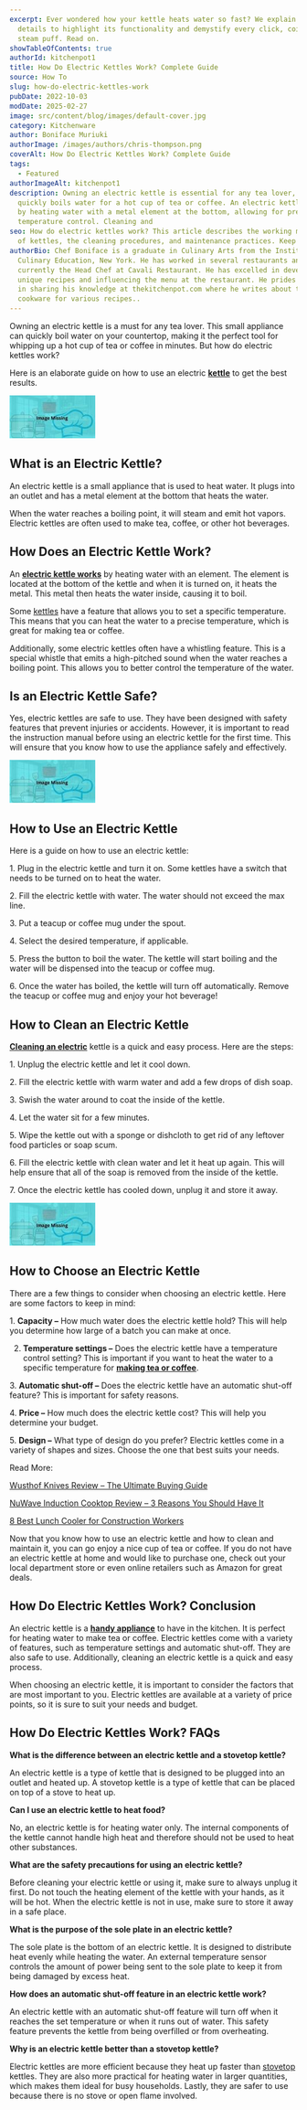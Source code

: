```yaml
---
excerpt: Ever wondered how your kettle heats water so fast? We explain all the
  details to highlight its functionality and demystify every click, coil, and
  steam puff. Read on.
showTableOfContents: true
authorId: kitchenpot1
title: How Do Electric Kettles Work? Complete Guide
source: How To
slug: how-do-electric-kettles-work
pubDate: 2022-10-03
modDate: 2025-02-27
image: src/content/blog/images/default-cover.jpg
category: Kitchenware
author: Boniface Muriuki
authorImage: /images/authors/chris-thompson.png
coverAlt: How Do Electric Kettles Work? Complete Guide
tags:
  - Featured
authorImageAlt: kitchenpot1
description: Owning an electric kettle is essential for any tea lover, as it
  quickly boils water for a hot cup of tea or coffee. An electric kettle works
  by heating water with a metal element at the bottom, allowing for precise
  temperature control. Cleaning and
seo: How do electric kettles work? This article describes the working mechanisms
  of kettles, the cleaning procedures, and maintenance practices. Keep reading.
authorBio: Chef Boniface is a graduate in Culinary Arts from the Institute of
  Culinary Education, New York. He has worked in several restaurants and is
  currently the Head Chef at Cavali Restaurant. He has excelled in developing
  unique recipes and influencing the menu at the restaurant. He prides himself
  in sharing his knowledge at thekitchenpot.com where he writes about the best
  cookware for various recipes..
---
```


Owning an electric kettle is a must for any tea lover. This small appliance can quickly boil water on your countertop, making it the perfect tool for whipping up a hot cup of tea or coffee in minutes. But how do electric kettles work?

Here is an elaborate guide on how to use an electric **[kettle](https://thekitchenpot.com/blog/best-tea-kettle-for-gas-stove//)** to get the best results.

![How does an electric kettle work?](images/portablegasgrill.jpg)

## **What is an Electric Kettle?**

An electric kettle is a small appliance that is used to heat water. It plugs into an outlet and has a metal element at the bottom that heats the water.

When the water reaches a boiling point, it will steam and emit hot vapors. Electric kettles are often used to make tea, coffee, or other hot beverages.

## **How Does an Electric Kettle Work?**

An **[electric kettle works](https://www.explainthatstuff.com/how-electric-kettles-work.html)** by heating water with an element. The element is located at the bottom of the kettle and when it is turned on, it heats the metal. This metal then heats the water inside, causing it to boil.

Some [kettles](https://thekitchenpot.com/blog/7-best-stackable-pots-and-pans//) have a feature that allows you to set a specific temperature. This means that you can heat the water to a precise temperature, which is great for making tea or coffee.

Additionally, some electric kettles often have a whistling feature. This is a special whistle that emits a high-pitched sound when the water reaches a boiling point. This allows you to better control the temperature of the water.

## **Is an Electric Kettle Safe?**

Yes, electric kettles are safe to use. They have been designed with safety features that prevent injuries or accidents. However, it is important to read the instruction manual before using an electric kettle for the first time. This will ensure that you know how to use the appliance safely and effectively.

![How to Use an electric kettle](images/portablegasgrill.jpg)

## **How to Use an Electric Kettle**

Here is a guide on how to use an electric kettle:

1\. Plug in the electric kettle and turn it on. Some kettles have a switch that needs to be turned on to heat the water.

2\. Fill the electric kettle with water. The water should not exceed the max line.

3\. Put a teacup or coffee mug under the spout.

4\. Select the desired temperature, if applicable.

5\. Press the button to boil the water. The kettle will start boiling and the water will be dispensed into the teacup or coffee mug.

6\. Once the water has boiled, the kettle will turn off automatically. Remove the teacup or coffee mug and enjoy your hot beverage!

## **How to Clean an Electric Kettle**

**[Cleaning an electric](https://thekitchenpot.com/blog/how-to-clean-an-electric-kettle//)** kettle is a quick and easy process. Here are the steps:

1\. Unplug the electric kettle and let it cool down.

2\. Fill the electric kettle with warm water and add a few drops of dish soap.

3\. Swish the water around to coat the inside of the kettle.

4\. Let the water sit for a few minutes.

5\. Wipe the kettle out with a sponge or dishcloth to get rid of any leftover food particles or soap scum.

6\. Fill the electric kettle with clean water and let it heat up again. This will help ensure that all of the soap is removed from the inside of the kettle.

7\. Once the electric kettle has cooled down, unplug it and store it away.

![](images/portablegasgrill.jpg)

## **How to Choose an Electric Kettle**

There are a few things to consider when choosing an electric kettle. Here are some factors to keep in mind:

1\. **Capacity –** How much water does the electric kettle hold? This will help you determine how large of a batch you can make at once.

2. **Temperature settings –** Does the electric kettle have a temperature control setting? This is important if you want to heat the water to a specific temperature for **[making tea or coffee](https://thekitchenpot.com/blog/how-to-use-mr-coffee-iced-tea-maker//)**.

3\. **Automatic shut-off –** Does the electric kettle have an automatic shut-off feature? This is important for safety reasons.

4\. **Price –** How much does the electric kettle cost? This will help you determine your budget.

5\. **Design –** What type of design do you prefer? Electric kettles come in a variety of shapes and sizes. Choose the one that best suits your needs.

Read More:

[Wusthof Knives Review – The Ultimate Buying Guide](https://thekitchenpot.com/blog/wusthof-knives-review//)

[NuWave Induction Cooktop Review – 3 Reasons You Should Have It](https://thekitchenpot.com/blog/nuwave-induction-cooktop-review//)

[8 Best Lunch Cooler for Construction Workers](https://thekitchenpot.com/blog/best-lunch-cooler-for-construction-workers//)

Now that you know how to use an electric kettle and how to clean and maintain it, you can go enjoy a nice cup of tea or coffee. If you do not have an electric kettle at home and would like to purchase one, check out your local department store or even online retailers such as Amazon for great deals.

## **How Do Electric Kettles Work? Conclusion**

An electric kettle is a **[handy appliance](https://www.originenergy.com.au/blog/how-stuff-works-your-kettle/)** to have in the kitchen. It is perfect for heating water to make tea or coffee. Electric kettles come with a variety of features, such as temperature settings and automatic shut-off. They are also safe to use. Additionally, cleaning an electric kettle is a quick and easy process.

When choosing an electric kettle, it is important to consider the factors that are most important to you. Electric kettles are available at a variety of price points, so it is sure to suit your needs and budget.

## **How Do Electric Kettles Work? FAQs** 

**What is the difference between an electric kettle and a stovetop kettle?**

An electric kettle is a type of kettle that is designed to be plugged into an outlet and heated up. A stovetop kettle is a type of kettle that can be placed on top of a stove to heat up.

**Can I use an electric kettle to heat food?**

No, an electric kettle is for heating water only. The internal components of the kettle cannot handle high heat and therefore should not be used to heat other substances.

**What are the safety precautions for using an electric kettle?**

Before cleaning your electric kettle or using it, make sure to always unplug it first. Do not touch the heating element of the kettle with your hands, as it will be hot. When the electric kettle is not in use, make sure to store it away in a safe place.​​

**What is the purpose of the sole plate in an electric kettle?**

The sole plate is the bottom of an electric kettle. It is designed to distribute heat evenly while heating the water. An external temperature sensor controls the amount of power being sent to the sole plate to keep it from being damaged by excess heat.

**How does an automatic shut-off feature in an electric kettle work?**

An electric kettle with an automatic shut-off feature will turn off when it reaches the set temperature or when it runs out of water. This safety feature prevents the kettle from being overfilled or from overheating.​​

**Why is an electric kettle better than a stovetop kettle?**

Electric kettles are more efficient because they heat up faster than [stovetop](https://thekitchenpot.com/blog/best-stockpot-with-a-lid//) kettles. They are also more practical for heating water in larger quantities, which makes them ideal for busy households. Lastly, they are safer to use because there is no stove or open flame involved.
